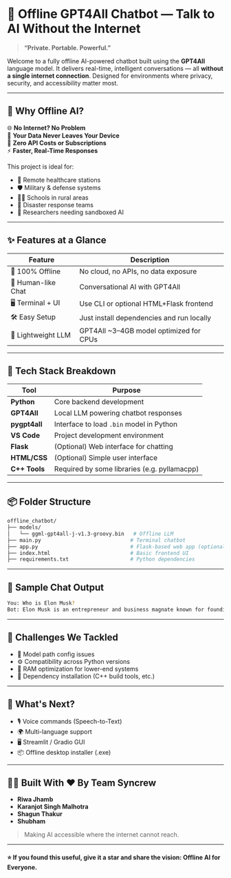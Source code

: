 # 🚀 Offline GPT4All Chatbot — Talk to AI Without the Internet

> **“Private. Portable. Powerful.”**

Welcome to a fully offline AI-powered chatbot built using the **GPT4All** language model. It delivers real-time, intelligent conversations — all **without a single internet connection**. Designed for environments where privacy, security, and accessibility matter most.

---

## 🧠 Why Offline AI?

🌐 **No Internet? No Problem**  
🔐 **Your Data Never Leaves Your Device**  
💸 **Zero API Costs or Subscriptions**  
⚡ **Faster, Real-Time Responses**  

This project is ideal for:
- 🏥 Remote healthcare stations
- 🛡️ Military & defense systems
- 🧑‍🏫 Schools in rural areas
- 📡 Disaster response teams
- 🧠 Researchers needing sandboxed AI

---

## ✨ Features at a Glance

| Feature             | Description                                       |
|--------------------|---------------------------------------------------|
| 🔌 100% Offline    | No cloud, no APIs, no data exposure                |
| 💬 Human-like Chat | Conversational AI with GPT4All                    |
| 🖥️ Terminal + UI   | Use CLI or optional HTML+Flask frontend          |
| 🛠️ Easy Setup      | Just install dependencies and run locally         |
| 🧠 Lightweight LLM | GPT4All ~3–4GB model optimized for CPUs           |

---

## 🔧 Tech Stack Breakdown

| Tool         | Purpose                                          |
|--------------|--------------------------------------------------|
| **Python**   | Core backend development                        |
| **GPT4All**  | Local LLM powering chatbot responses            |
| **pygpt4all**| Interface to load `.bin` model in Python        |
| **VS Code**  | Project development environment                 |
| **Flask**    | (Optional) Web interface for chatting           |
| **HTML/CSS** | (Optional) Simple user interface                |
| **C++ Tools**| Required by some libraries (e.g. pyllamacpp)    |

---

## 📦 Folder Structure

```bash
offline_chatbot/
├── models/
│   └── ggml-gpt4all-j-v1.3-groovy.bin   # Offline LLM
├── main.py                             # Terminal chatbot
├── app.py                              # Flask-based web app (optional)
├── index.html                          # Basic frontend UI
├── requirements.txt                    # Python dependencies
```

---

## 🧪 Sample Chat Output

```bash
You: Who is Elon Musk?
Bot: Elon Musk is an entrepreneur and business magnate known for founding Tesla, SpaceX, and more.
```

---

## 🧗 Challenges We Tackled

- 🧩 Model path config issues
- ⚙️ Compatibility across Python versions
- 💾 RAM optimization for lower-end systems
- 🔧 Dependency installation (C++ build tools, etc.)

---

## 🔮 What's Next?

- 🎙️ Voice commands (Speech-to-Text)
- 🌍 Multi-language support
- 🖥️ Streamlit / Gradio GUI
- 📦 Offline desktop installer (.exe)

---

## 👨‍💻 Built With ❤️ By Team Syncrew

- **Riwa Jhamb**  
- **Karanjot Singh Malhotra**  
- **Shagun Thakur**  
- **Shubham**  

> Making AI accessible where the internet cannot reach.

---
#### ⭐ If you found this useful, give it a star and share the vision: **Offline AI for Everyone**.

